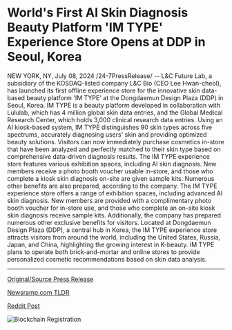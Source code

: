 # World's First AI Skin Diagnosis Beauty Platform 'IM TYPE' Experience Store Opens at DDP in Seoul, Korea

NEW YORK, NY, July 08, 2024 /24-7PressRelease/ -- L&C Future Lab, a subsidiary of the KOSDAQ-listed company L&C Bio (CEO Lee Hwan-cheol), has launched its first offline experience store for the innovative skin data-based beauty platform 'IM TYPE' at the Dongdaemun Design Plaza (DDP) in Seoul, Korea.  IM TYPE is a beauty platform developed in collaboration with Lululab, which has 4 million global skin data entries, and the Global Medical Research Center, which holds 3,000 clinical research data entries. Using an AI kiosk-based system, IM TYPE distinguishes 90 skin types across five spectrums, accurately diagnosing users' skin and providing optimized beauty solutions.  Visitors can now immediately purchase cosmetics in-store that have been analyzed and perfectly matched to their skin type based on comprehensive data-driven diagnosis results.  The IM TYPE experience store features various exhibition spaces, including AI skin diagnosis. New members receive a photo booth voucher usable in-store, and those who complete a kiosk skin diagnosis on-site are given sample kits. Numerous other benefits are also prepared, according to the company.  The IM TYPE experience store offers a range of exhibition spaces, including advanced AI skin diagnosis. New members are provided with a complimentary photo booth voucher for in-store use, and those who complete an on-site kiosk skin diagnosis receive sample kits. Additionally, the company has prepared numerous other exclusive benefits for visitors.  Located at Dongdaemun Design Plaza (DDP), a central hub in Korea, the IM TYPE experience store attracts visitors from around the world, including the United States, Russia, Japan, and China, highlighting the growing interest in K-beauty. IM TYPE plans to operate both brick-and-mortar and online stores to provide personalized cosmetic recommendations based on skin data analysis. 

---

[Original/Source Press Release](https://www.24-7pressrelease.com/press-release/511966/worlds-first-ai-skin-diagnosis-beauty-platform-im-type-experience-store-opens-at-ddp-in-seoul-korea)
                    

[Newsramp.com TLDR](None) 



[Reddit Post](https://www.reddit.com/r/Lifestyle_Culture/comments/1dy8b2e/lc_future_lab_launches_offline_store_for_im_type/) 



![Blockchain Registration](https://cdn.newsramp.app/24-7PressRelease/qrcode/247/8/apexmras.webp)